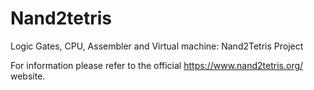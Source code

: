 # Nand2tetris
Logic Gates, CPU, Assembler and Virtual machine:  Nand2Tetris Project

For information please refer to the official https://www.nand2tetris.org/ website.
